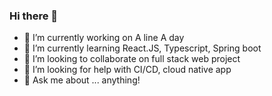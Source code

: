 ### Hi there 👋
- 🔭 I’m currently working on A line A day
- 🌱 I’m currently learning React.JS, Typescript, Spring boot
- 👯 I’m looking to collaborate on full stack web project
- 🤔 I’m looking for help with CI/CD, cloud native app
- 💬 Ask me about ... anything!

<!--
**linesbetween/linesbetween** is a ✨ _special_ ✨ repository because its `README.md` (this file) appears on your GitHub profile.

Here are some ideas to get you started:

- 🔭 I’m currently working on ...
- 🌱 I’m currently learning ...
- 👯 I’m looking to collaborate on ...
- 🤔 I’m looking for help with ...
- 💬 Ask me about ...
- 📫 How to reach me: ...
- 😄 Pronouns: ...
- ⚡ Fun fact: ...
-->
